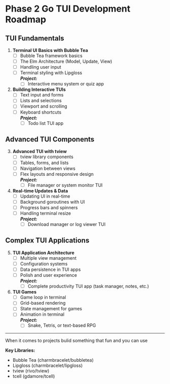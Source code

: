 # Phase 2 Go TUI Development Roadmap

## TUI Fundamentals

1. **Terminal UI Basics with Bubble Tea**
   - [ ] Bubble Tea framework basics
   - [ ] The Elm Architecture (Model, Update, View)
   - [ ] Handling user input
   - [ ] Terminal styling with Lipgloss<br>
         ***Project:***
     - [ ] Interactive menu system or quiz app

2. **Building Interactive TUIs**
   - [ ] Text input and forms
   - [ ] Lists and selections
   - [ ] Viewport and scrolling
   - [ ] Keyboard shortcuts<br>
         ***Project:***
     - [ ] Todo list TUI app

## Advanced TUI Components

3. **Advanced TUI with tview**
   - [ ] tview library components
   - [ ] Tables, forms, and lists
   - [ ] Navigation between views
   - [ ] Flex layouts and responsive design<br>
         ***Project:***
     - [ ] File manager or system monitor TUI

4. **Real-time Updates & Data**
   - [ ] Updating UI in real-time
   - [ ] Background goroutines with UI
   - [ ] Progress bars and spinners
   - [ ] Handling terminal resize<br>
         ***Project:***
     - [ ] Download manager or log viewer TUI

## Complex TUI Applications

5. **TUI Application Architecture**
   - [ ] Multiple view management
   - [ ] Configuration systems
   - [ ] Data persistence in TUI apps
   - [ ] Polish and user experience<br>
         ***Project:***
     - [ ] Complete productivity TUI app (task manager, notes, etc.)

6. **TUI Games**
   - [ ] Game loop in terminal
   - [ ] Grid-based rendering
   - [ ] State management for games
   - [ ] Animation in terminal<br>
         ***Project:***
     - [ ] Snake, Tetris, or text-based RPG

---
When it comes to projects bulid something that fun and you can use

**Key Libraries:**
- Bubble Tea (charmbracelet/bubbletea)
- Lipgloss (charmbracelet/lipgloss)
- tview (rivo/tview)
- tcell (gdamore/tcell)
